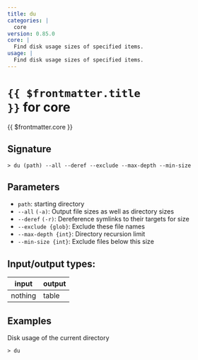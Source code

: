 ```yaml
---
title: du
categories: |
  core
version: 0.85.0
core: |
  Find disk usage sizes of specified items.
usage: |
  Find disk usage sizes of specified items.
---
```

<!-- This file is automatically generated. Please edit the command in https://github.com/nushell/nushell instead. -->

# <code>{{ $frontmatter.title }}</code> for core

<div class='command-title'>{{ $frontmatter.core }}</div>

## Signature

```> du (path) --all --deref --exclude --max-depth --min-size```

## Parameters

 -  `path`: starting directory
 -  `--all` `(-a)`: Output file sizes as well as directory sizes
 -  `--deref` `(-r)`: Dereference symlinks to their targets for size
 -  `--exclude {glob}`: Exclude these file names
 -  `--max-depth {int}`: Directory recursion limit
 -  `--min-size {int}`: Exclude files below this size


## Input/output types:

| input   | output |
| ------- | ------ |
| nothing | table  |

## Examples

Disk usage of the current directory
```nu
> du

```

